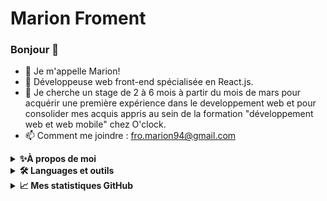# Marion Froment

### Bonjour 👋 
* 👩 Je m'appelle Marion!
* 🌱 Développeuse web front-end spécialisée en React.js.
* 🤔 Je cherche un stage de 2 à 6 mois à partir du mois de mars pour acquérir une première expérience dans le developpement web et pour consolider mes acquis appris au sein de la formation "développement web et web mobile" chez O'clock.
* 📫 Comment me joindre : fro.marion94@gmail.com
<details> 
  <summary><b>✨À propos de moi</b></summary><br/> 
  <ul>
    <li>🎂 21/12/94</li>
    <li>♐ Sagittaire</li>
    <li>❤️ J'aime 
      <ul>
        <li>🎨 Dessiner</li>
        <li>📚 Lire</li>
        <li>🍂 Jardiner</li>
        <li>🐾 Les animaux</li>
        <li>🌸 Les mangas</li>
        <li>🎮 Les jeux vidéo</li>
      </ul>
    </li>
  </ul>
</details>
<details> 
    <summary><b>🛠️ Languages et outils</b></summary><br/> 
<ul>
  <li> INTEGRATION WEB </li>
  <img src= "https://img.shields.io/badge/HTML5-E34F26?style=for-the-badge&logo=html5&logoColor=white"></img>
  <img src= "https://img.shields.io/badge/css3-%231572B6.svg?style=for-the-badge&logo=css3&logoColor=white"></img>
  <img src= "https://img.shields.io/badge/Bootstrap-563D7C?style=for-the-badge&logo=bootstrap&logoColor=white"></img>
  <img src = "https://img.shields.io/badge/SASS-hotpink.svg?style=for-the-badge&logo=SASS&logoColor=white"></img>
 <li> DEVELOPPEMENT WEB FRONT END </li>
  <img src= "https://img.shields.io/badge/JavaScript-323330?style=for-the-badge&logo=javascript&logoColor=F7DF1E"></img>
  <img src= "https://img.shields.io/badge/React-20232A?style=for-the-badge&logo=react&logoColor=61DAFB"></img>
  <img src= "https://img.shields.io/badge/React_Router-CA4245?style=for-the-badge&logo=react-router&logoColor=white"></img>
  <img src= "https://img.shields.io/badge/redux-%23593d88.svg?style=for-the-badge&logo=redux&logoColor=white"></img>
 <li> DEVELOPPEMENT WEB BACK END </li>
  <img src= "https://img.shields.io/badge/php-%23777BB4.svg?style=for-the-badge&logo=php&logoColor=white"></img>
  <img src= "https://img.shields.io/badge/Laravel-FF2D20?style=for-the-badge&logo=laravel&logoColor=white"></img>
  <li> DATABASE </li>
  <img src="https://img.shields.io/badge/mysql-%2300f.svg?style=for-the-badge&logo=mysql&logoColor=white"></img>
  <img src= "https://img.shields.io/badge/MariaDB-003545?style=for-the-badge&logo=mariadb&logoColor=white"></img>
</ul>
</details>
<details> 
    <summary><b>📈 Mes statistiques GitHub</b></summary><br/> 
<img src=" https://github-readme-stats.vercel.app/api/top-langs?username=Marion-Froment&layout=compact&theme=dark"/>
</details>
